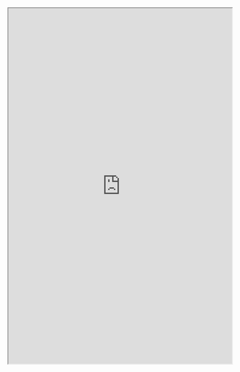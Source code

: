 <iframe src="https://github.com/Arnold85/websiteassets/blob/gh-pages/Pilot%20Studie%20Dokumente%20Read%20Aloud.pdf?raw=true" width="100%" height="800px"/>
